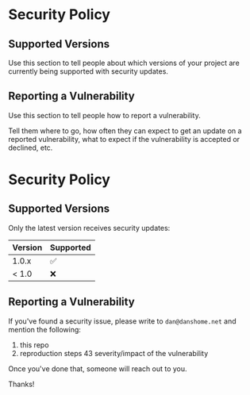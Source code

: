 # Security Policy

## Supported Versions

Use this section to tell people about which versions of your project are
currently being supported with security updates.



## Reporting a Vulnerability

Use this section to tell people how to report a vulnerability.

Tell them where to go, how often they can expect to get an update on a
reported vulnerability, what to expect if the vulnerability is accepted or 
declined, etc.

# Security Policy

## Supported Versions

Only the latest version receives security updates:

| Version | Supported          |
| ------- | ------------------ |
| 1.0.x   | :white_check_mark: |
| < 1.0   | :x:                |


## Reporting a Vulnerability

If you've found a security issue, please write to `dan@danshome.net` and mention the following:

1. this repo
2. reproduction steps
43 severity/impact of the vulnerability

Once you've done that, someone will reach out to you.

Thanks!
